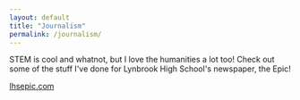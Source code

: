 ```yaml
---
layout: default
title: "Journalism"
permalink: /journalism/
---
```

STEM is cool and whatnot, but I love the humanities a lot too! Check out some of the stuff I've done for Lynbrook High School's newspaper, the Epic!
<p><a href="lhsepic.com">lhsepic.com</a></p>
